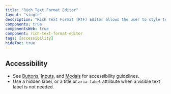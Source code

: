 ```yaml
---
title: "Rich Text Format Editor"
layout: "single"
description: "Rich Text Format (RTF) Editor allows the user to style text font and layout in a text input field."
components: true
componentsWeb: true
component: rich-text-format-editor
tags: [accessibility]
hideToc: true
---
```


## Accessibility

- See [Buttons](/components/web/buttons/), [Inputs](/components/web/inputs/), and [Modals](/components/web/modals/) for accessibility guidelines.
- Use a hidden label, or a title or `aria-label` attribute when a visible text label is not needed.
